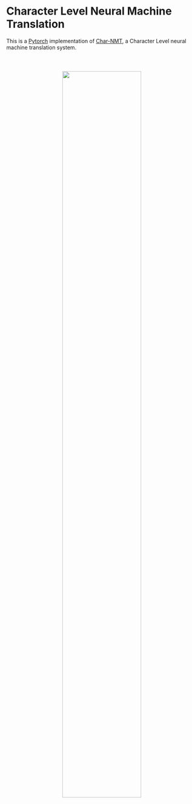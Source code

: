 # Character Level Neural Machine Translation


This is a [Pytorch](https://github.com/pytorch/pytorch)
implementation of [Char-NMT](https://arxiv.org/pdf/1610.03017.pdf),
a Character Level neural machine translation system. 

<center style="padding: 40px"><img width="70%" src="https://github.com/violaciao/Char-NMT/tree/master/img/structure.png" /></center>